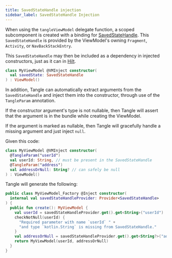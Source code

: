```yaml
---
title: SavedStateHandle injection
sidebar_label: SavedStateHandle Injection
---
```


When using the `tangleViewModel` delegate function, a scoped subcomponent is created
with a binding for [SavedStateHandle].  This `SavedStateHandle` is provided
by the ViewModel's owning `Fragment`, `Activity`, or `NavBackStackEntry`.

This `SavedStateHandle` may then be included as a dependency in injected constructors,
just as it can in [Hilt].

```kotlin
class MyViewModel @VMInject constructor(
  val savedState: SavedStateHandle
) : ViewModel()
```

In addition, Tangle can automatically extract arguments from the `SavedStateHandle`
and inject them into the constructor, through use of the `TangleParam` annotation.

If the constructor argument's type is not nullable, then Tangle will assert that the argument is in
the bundle while creating the ViewModel.

If the argument is marked as nullable, then Tangle will gracefully handle a missing argument and
just inject `null`.

Given this code:

```kotlin
class MyViewModel @VMInject constructor(
  @TangleParam("userId")
  val userId: String, // must be present in the SavedStateHandle
  @TangleParam("address")
  val addressOrNull: String? // can safely be null
) : ViewModel()
```

Tangle will generate the following:

```kotlin
public class MyViewModel_Factory @Inject constructor(
  internal val savedStateHandleProvider: Provider<SavedStateHandle>
) {
  public fun create(): MyViewModel {
    val userId = savedStateHandleProvider.get().get<String>("userId")
    checkNotNull(userId) {
      "Required parameter with name `userId` " +
      "and type `kotlin.String` is missing from SavedStateHandle."
    }
    val addressOrNull = savedStateHandleProvider.get().get<String?>("address")
    return MyViewModel(userId, addressOrNull)
  }
}
```

[Anvil]: https://github.com/square/anvil

[Dagger]: https://dagger.dev

[Hilt]: https://dagger.dev/hilt/view-model.html

[SavedStateHandle]: https://developer.android.com/topic/libraries/architecture/viewmodel-savedstate
